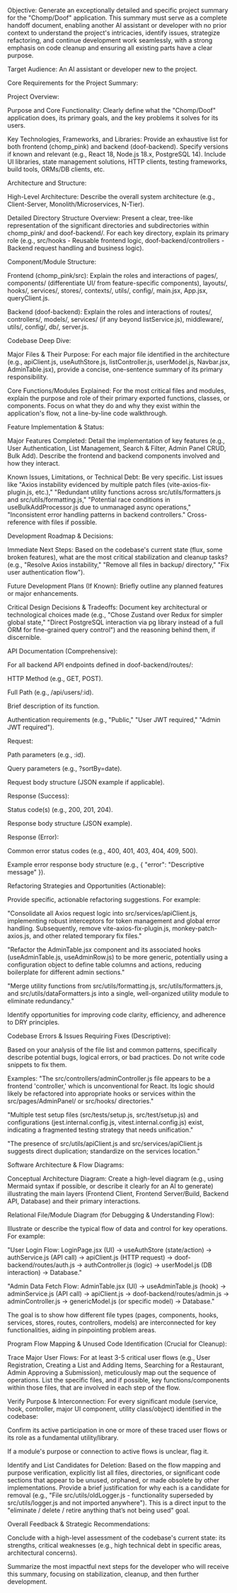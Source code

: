 Objective: Generate an exceptionally detailed and specific project summary for the "Chomp/Doof" application. This summary must serve as a complete handoff document, enabling another AI assistant or developer with no prior context to understand the project's intricacies, identify issues, strategize refactoring, and continue development work seamlessly, with a strong emphasis on code cleanup and ensuring all existing parts have a clear purpose.

Target Audience: An AI assistant or developer new to the project.

Core Requirements for the Project Summary:

Project Overview:

Purpose and Core Functionality: Clearly define what the "Chomp/Doof" application does, its primary goals, and the key problems it solves for its users.

Key Technologies, Frameworks, and Libraries: Provide an exhaustive list for both frontend (chomp_pink) and backend (doof-backend). Specify versions if known and relevant (e.g., React 18, Node.js 18.x, PostgreSQL 14). Include UI libraries, state management solutions, HTTP clients, testing frameworks, build tools, ORMs/DB clients, etc.

Architecture and Structure:

High-Level Architecture: Describe the overall system architecture (e.g., Client-Server, Monolith/Microservices, N-Tier).

Detailed Directory Structure Overview: Present a clear, tree-like representation of the significant directories and subdirectories within chomp_pink/ and doof-backend/. For each key directory, explain its primary role (e.g., src/hooks - Reusable frontend logic, doof-backend/controllers - Backend request handling and business logic).

Component/Module Structure:

Frontend (chomp_pink/src): Explain the roles and interactions of pages/, components/ (differentiate UI/ from feature-specific components), layouts/, hooks/, services/, stores/, contexts/, utils/, config/, main.jsx, App.jsx, queryClient.js.

Backend (doof-backend): Explain the roles and interactions of routes/, controllers/, models/, services/ (if any beyond listService.js), middleware/, utils/, config/, db/, server.js.

Codebase Deep Dive:

Major Files & Their Purpose: For each major file identified in the architecture (e.g., apiClient.js, useAuthStore.js, listController.js, userModel.js, Navbar.jsx, AdminTable.jsx), provide a concise, one-sentence summary of its primary responsibility.

Core Functions/Modules Explained: For the most critical files and modules, explain the purpose and role of their primary exported functions, classes, or components. Focus on what they do and why they exist within the application's flow, not a line-by-line code walkthrough.

Feature Implementation & Status:

Major Features Completed: Detail the implementation of key features (e.g., User Authentication, List Management, Search & Filter, Admin Panel CRUD, Bulk Add). Describe the frontend and backend components involved and how they interact.

Known Issues, Limitations, or Technical Debt: Be very specific. List issues like "Axios instability evidenced by multiple patch files (vite-axios-fix-plugin.js, etc.)," "Redundant utility functions across src/utils/formatters.js and src/utils/formatting.js," "Potential race conditions in useBulkAddProcessor.js due to unmanaged async operations," "Inconsistent error handling patterns in backend controllers." Cross-reference with files if possible.

Development Roadmap & Decisions:

Immediate Next Steps: Based on the codebase's current state (flux, some broken features), what are the most critical stabilization and cleanup tasks? (e.g., "Resolve Axios instability," "Remove all files in backup/ directory," "Fix user authentication flow").

Future Development Plans (If Known): Briefly outline any planned features or major enhancements.

Critical Design Decisions & Tradeoffs: Document key architectural or technological choices made (e.g., "Chose Zustand over Redux for simpler global state," "Direct PostgreSQL interaction via pg library instead of a full ORM for fine-grained query control") and the reasoning behind them, if discernible.

API Documentation (Comprehensive):

For all backend API endpoints defined in doof-backend/routes/:

HTTP Method (e.g., GET, POST).

Full Path (e.g., /api/users/:id).

Brief description of its function.

Authentication requirements (e.g., "Public," "User JWT required," "Admin JWT required").

Request:

Path parameters (e.g., :id).

Query parameters (e.g., ?sortBy=date).

Request body structure (JSON example if applicable).

Response (Success):

Status code(s) (e.g., 200, 201, 204).

Response body structure (JSON example).

Response (Error):

Common error status codes (e.g., 400, 401, 403, 404, 409, 500).

Example error response body structure (e.g., { "error": "Descriptive message" }).

Refactoring Strategies and Opportunities (Actionable):

Provide specific, actionable refactoring suggestions. For example:

"Consolidate all Axios request logic into src/services/apiClient.js, implementing robust interceptors for token management and global error handling. Subsequently, remove vite-axios-fix-plugin.js, monkey-patch-axios.js, and other related temporary fix files."

"Refactor the AdminTable.jsx component and its associated hooks (useAdminTable.js, useAdminRow.js) to be more generic, potentially using a configuration object to define table columns and actions, reducing boilerplate for different admin sections."

"Merge utility functions from src/utils/formatting.js, src/utils/formatters.js, and src/utils/dataFormatters.js into a single, well-organized utility module to eliminate redundancy."

Identify opportunities for improving code clarity, efficiency, and adherence to DRY principles.

Codebase Errors & Issues Requiring Fixes (Descriptive):

Based on your analysis of the file list and common patterns, specifically describe potential bugs, logical errors, or bad practices. Do not write code snippets to fix them.

Examples: "The src/controllers/adminController.js file appears to be a frontend 'controller,' which is unconventional for React. Its logic should likely be refactored into appropriate hooks or services within the src/pages/AdminPanel/ or src/hooks/ directories."

"Multiple test setup files (src/tests/setup.js, src/test/setup.js) and configurations (jest.internal.config.js, vitest.internal.config.js) exist, indicating a fragmented testing strategy that needs unification."

"The presence of src/utils/apiClient.js and src/services/apiClient.js suggests direct duplication; standardize on the services location."

Software Architecture & Flow Diagrams:

Conceptual Architecture Diagram: Create a high-level diagram (e.g., using Mermaid syntax if possible, or describe it clearly for an AI to generate) illustrating the main layers (Frontend Client, Frontend Server/Build, Backend API, Database) and their primary interactions.

Relational File/Module Diagram (for Debugging & Understanding Flow):

Illustrate or describe the typical flow of data and control for key operations. For example:

"User Login Flow: LoginPage.jsx (UI) -> useAuthStore (state/action) -> authService.js (API call) -> apiClient.js (HTTP request) -> doof-backend/routes/auth.js -> authController.js (logic) -> userModel.js (DB interaction) -> Database."

"Admin Data Fetch Flow: AdminTable.jsx (UI) -> useAdminTable.js (hook) -> adminService.js (API call) -> apiClient.js -> doof-backend/routes/admin.js -> adminController.js -> genericModel.js (or specific model) -> Database."

The goal is to show how different file types (pages, components, hooks, services, stores, routes, controllers, models) are interconnected for key functionalities, aiding in pinpointing problem areas.

Program Flow Mapping & Unused Code Identification (Crucial for Cleanup):

Trace Major User Flows: For at least 3-5 critical user flows (e.g., User Registration, Creating a List and Adding Items, Searching for a Restaurant, Admin Approving a Submission), meticulously map out the sequence of operations. List the specific files, and if possible, key functions/components within those files, that are involved in each step of the flow.

Verify Purpose & Interconnection: For every significant module (service, hook, controller, major UI component, utility class/object) identified in the codebase:

Confirm its active participation in one or more of these traced user flows or its role as a fundamental utility/library.

If a module's purpose or connection to active flows is unclear, flag it.

Identify and List Candidates for Deletion: Based on the flow mapping and purpose verification, explicitly list all files, directories, or significant code sections that appear to be unused, orphaned, or made obsolete by other implementations. Provide a brief justification for why each is a candidate for removal (e.g., "File src/utils/oldLogger.js - functionality superseded by src/utils/logger.js and not imported anywhere"). This is a direct input to the "eliminate / delete / retire anything that’s not being used" goal.

Overall Feedback & Strategic Recommendations:

Conclude with a high-level assessment of the codebase's current state: its strengths, critical weaknesses (e.g., high technical debt in specific areas, architectural concerns).

Summarize the most impactful next steps for the developer who will receive this summary, focusing on stabilization, cleanup, and then further development.
